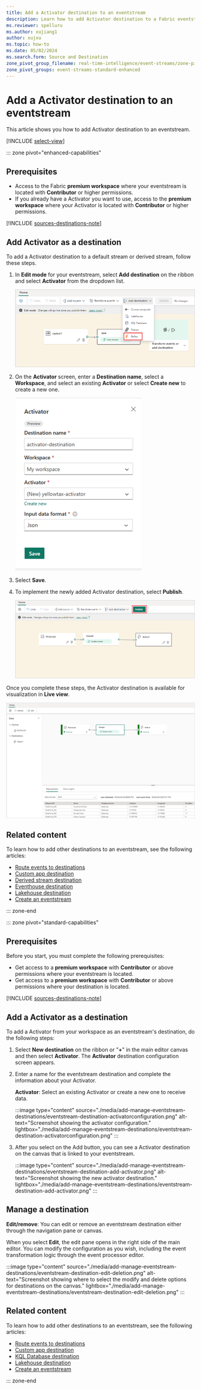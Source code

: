 ```yaml
---
title: Add a Activator destination to an eventstream
description: Learn how to add Activator destination to a Fabric eventstream.
ms.reviewer: spelluru
ms.author: xujiang1
author: xujxu
ms.topic: how-to
ms.date: 05/02/2024
ms.search.form: Source and Destination
zone_pivot_group_filename: real-time-intelligence/event-streams/zone-pivot-groups.json
zone_pivot_groups: event-streams-standard-enhanced
---
```


# Add a Activator destination to an eventstream

This article shows you how to add Activator destination to an eventstream.

[!INCLUDE [select-view](./includes/select-view.md)]

::: zone pivot="enhanced-capabilities"  


## Prerequisites

- Access to the Fabric **premium workspace** where your eventstream is located with **Contributor** or higher permissions.
- If you already have a Activator you want to use, access to the **premium workspace** where your Activator is located with **Contributor** or higher permissions.

[!INCLUDE [sources-destinations-note](./includes/sources-destinations-note.md)]

## Add Activator as a destination

To add a Activator destination to a default stream or derived stream, follow these steps.

1. In **Edit mode** for your eventstream, select **Add destination** on the ribbon and select **Activator** from the dropdown list.

   ![A screenshot of the Add destination dropdown list with Activator highlighted.](media/add-destination-activator-enhanced/add-destination.png)

1. On the **Activator** screen, enter a **Destination name**, select a **Workspace**, and select an existing **Activator** or select **Create new** to create a new one.

   ![A screenshot of the Activator screen.](media/add-destination-activator-enhanced/activator-screen.png)

1. Select **Save**.

1. To implement the newly added Activator destination, select **Publish**.

   ![A screenshot of the stream and Activator destination in Edit mode with the Publish button highlighted.](media/add-destination-activator-enhanced/edit-mode.png)

Once you complete these steps, the Activator destination is available for visualization in **Live view**.

![A screenshot of the Activator destination available for visualization in Live view.](media/add-destination-activator-enhanced/live-view.png)


## Related content 

To learn how to add other destinations to an eventstream, see the following articles: 

- [Route events to destinations](add-manage-eventstream-destinations.md)
- [Custom app destination](add-destination-custom-app.md)
- [Derived stream destination](add-destination-derived-stream.md)
- [Eventhouse destination](add-destination-kql-database.md)
- [Lakehouse destination](add-destination-lakehouse.md)
- [Create an eventstream](create-manage-an-eventstream.md)


::: zone-end

::: zone pivot="standard-capabilities"

## Prerequisites

Before you start, you must complete the following prerequisites:

- Get access to a **premium workspace** with **Contributor** or above permissions where your eventstream is located.
- Get access to a **premium workspace** with **Contributor** or above permissions where your destination is located.

[!INCLUDE [sources-destinations-note](./includes/sources-destinations-note.md)]

## Add a Activator as a destination

To add a Activator from your workspace as an eventstream's destination, do the following steps:

1. Select **New destination** on the ribbon or "**+**" in the main editor canvas and then select **Activator**. The **Activator** destination configuration screen appears.

1. Enter a name for the eventstream destination and complete the information about your Activator.

   **Activator**: Select an existing Activator or create a new one to receive data.

   :::image type="content" source="./media/add-manage-eventstream-destinations/eventstream-destination-activatorconfiguration.png" alt-text="Screenshot showing the activator configuration." lightbox="./media/add-manage-eventstream-destinations/eventstream-destination-activatorconfiguration.png" :::

1. After you select on the Add button, you can see a Activator destination on the canvas that is linked to your eventstream.

   :::image type="content" source="./media/add-manage-eventstream-destinations/eventstream-destination-add-activator.png" alt-text="Screenshot showing the new activator destination." lightbox="./media/add-manage-eventstream-destinations/eventstream-destination-add-activator.png" :::

## Manage a destination

**Edit/remove**: You can edit or remove an eventstream destination either through the navigation pane or canvas.

When you select **Edit**, the edit pane opens in the right side of the main editor. You can modify the configuration as you wish, including the event transformation logic through the event processor editor.

:::image type="content" source="./media/add-manage-eventstream-destinations/eventstream-destination-edit-deletion.png" alt-text="Screenshot showing where to select the modify and delete options for destinations on the canvas." lightbox="./media/add-manage-eventstream-destinations/eventstream-destination-edit-deletion.png" :::


## Related content 

To learn how to add other destinations to an eventstream, see the following articles: 

- [Route events to destinations](add-manage-eventstream-destinations.md)
- [Custom app destination](add-destination-custom-app.md)
- [KQL Database destination](add-destination-kql-database.md)
- [Lakehouse destination](add-destination-lakehouse.md)
- [Create an eventstream](create-manage-an-eventstream.md)

::: zone-end 